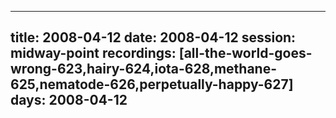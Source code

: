 
---
title: 2008-04-12
date:  2008-04-12
session: midway-point
recordings: [all-the-world-goes-wrong-623,hairy-624,iota-628,methane-625,nematode-626,perpetually-happy-627]
days: 2008-04-12
---
